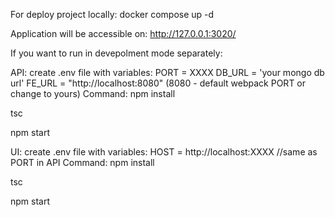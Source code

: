For deploy project locally:
docker compose up -d

Application will be accessible on:
http://127.0.0.1:3020/



If you want to run in devepolment mode separately:

API:
create .env file with variables:
PORT = XXXX
DB_URL = 'your mongo db url'
FE_URL = "http://localhost:8080" (8080 - default webpack PORT or change to yours)
Command:
npm install

tsc

npm start    


UI:
create .env file with variables:
HOST = http://localhost:XXXX   //same as PORT in API
Command:
npm install

tsc

npm start